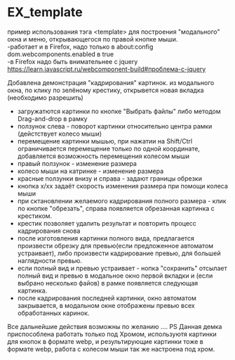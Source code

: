 # EX_template
пример использования тэга  &lt;template&gt; для построения "модального" окна и меню, открывающегося
по правой кнопке мыши.<br>
-работает и в Firefox, надо только в about:config    dom.webcomponents.enabled  в true<br>
-в Firefox надо быть внимательнее с jquery https://learn.javascript.ru/webcomponent-build#проблема-с-jquery

Добавлена демонстрация "кадрирования" картинок.
из модального окна, по клику по зелёному крестику, открывется новая вкладка (необходимо разрешить) 
- загружатются картинки по кнопке "Выбрать файлы" либо методом Drag-and-drop в рамку
- ползунок слева - поворот картинки относительно центра рамки (дейстствует колесо мыши)
- перемещение картинки мышью, при нажатии на Shift/Ctrl ограничивается перемещение только по одной координате, добавляется возможность перемещения колесом мыши
- правый ползунок - изменение размера
- колесо мыши на катринке - изменение размера
- красные ползунки внизу и справа - задают границы обрезки
- кнопка x/xx задаёт скорость изменения размера при помощи колеса мыши
- при сктановлении желаемого кадрирования полного размера - клик по кнопке "обрезать", справа появляется обрезанная картинка с крестиком.
- крестик позволяет удалить результат и повторить процесс кадрирования снова
- после изготовления картинки полного вида, предлагается произвести обрезку для превью(если предложенное автоматом устраивает), либо произвести кадрирование превью, для большей наглядности превью.
- если полный вид и превью устраивает - нопка "сохранить" отсылает полный вид и превью в модальное окно первой вкладки и (если выбрано несколько файов) в рамке появляется следующая картинка.
- после кадрирования последней картинки, окно автоматом закрывается, в модальном окне отображены превью всех обработанных каринок.

Все дальнейшие действия возможны по желанию ....
PS
Данная демка приспособлена работать только под Хромом, используютя картинки для кнопок в формате webp, и результирующие картинки тоже в формате webp, работа с колесом мыши так же настроена под хром.
